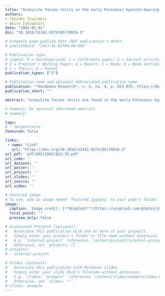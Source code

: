 ```yaml
---
title: "Granulite facies relics in the early Paleozoic kyanite-bearing ultrabasic metacumulate in the Oeyama belt, the inner zone of southwestern Japan"
authors:
- Tatsuki Tsujimori
- Akira Ishiwatari
date: "2002-01-01"
doi: "10.1016/S1342-937X(05)70916-3"

# Schedule page publish date (NOT publication's date).
# publishDate: "2017-01-01T00:00:00Z"

# Publication type.
# Legend: 0 = Uncategorized; 1 = Conference paper; 2 = Journal article;
# 3 = Preprint / Working Paper; 4 = Report; 5 = Book; 6 = Book section;
# 7 = Thesis; 8 = Patent
publication_types: ["2"]

# Publication name and optional abbreviated publication name.
publication: "*Gondwana Research*, v. 5, no. 4, p. 823-835, https://doi.org/10.1016/S1342-937X(05)70916-3"
publication_short: ""

abstract: "Granulite facies relics are found in the early Paleozoic kyanite-bearing melanocratic metagabbro from the Fuko Pass metacumulate mass of the Oeyama belt, southwestern Japan. The granulite facies assemblage consists of relict Al-rich clinopyroxene (up to 8.5 wt.% Al2O3) and pseudomorphs of spinel and plagioclase. The spinel pseudomorphs consist mainly of symplectic intergrowth of corundum and magnetite with minor gahnitic spinel. The plagioclase pseudomorphs are composed mainly of clinozoisite with minor kyanite. The symplectite suggests oxidation and Mg-depletion of the original spinel: hercynite (3FeAl2O4)+(O) = corundum (3Al2O3)+magnetite (Fe3O4). This oxidation reaction may have taken place at 700-900°C temperature. The melanocratic metagabbro has later been hydrated to form the epidote amphibolite assemblage represented by clinozoisite+kyanite+paragonite. The clinozoisite+kyanite assemblage has further reacted to form margarite at a lower temperature. The first granulite facies assemblage implies that the metacumulate has originally constituted a basal part of thick oceanic crust, and then has experienced the high-P/T type metamorphism in a subduction zone. This indicates that the thick oceanic crust has been formed and accreted to the Circum-Pacific orogenic belt in the early Paleozoic time."

# Summary. An optional shortened abstract.
# summary: 

tags: 
# - Serpentinite
featured: false

links:
 - name: "Link"
   url: "https://doi.org/10.1016/S1342-937X(05)70916-3"
url_pdf: 'pdf/GR5(2002)823-35.pdf'
url_code: ''
url_dataset: ''
url_poster: ''
url_project: ''
url_slides: ''
url_source: ''
url_video: ''

# Featured image
# To use, add an image named `featured.jpg/png` to your page's folder. 
image: 
  caption: 'Image credit: [**Unsplash**](https://unsplash.com/photos/s9CC2SKySJM)'
  focal_point: ""
  preview_only: false

# Associated Projects (optional).
#   Associate this publication with one or more of your projects.
#   Simply enter your project's folder or file name without extension.
#   E.g. `internal-project` references `content/project/internal-project/index.md`.
#   Otherwise, set `projects: []`.
# projects:
# - internal-project

# Slides (optional).
#   Associate this publication with Markdown slides.
#   Simply enter your slide deck's filename without extension.
#   E.g. `slides: "example"` references `content/slides/example/index.md`.
#   Otherwise, set `slides: ""`.
# slides: example
---
```

